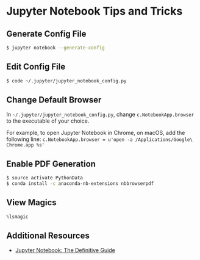 <!-- TITLE: Jupyter Notebook Tips and Tricks -->
<!-- SUBTITLE: Cheat Sheet for Jupyter Notebook -->

# Jupyter Notebook Tips and Tricks

## Generate Config File

```bash
$ jupyter notebook --generate-config
```

## Edit Config File

```bash
$ code ~/.jupyter/jupyter_notebook_config.py
```

## Change Default Browser

In `~/.jupyter/jupyter_notebook_config.py`, change `c.NotebookApp.browser` to the executable of your choice.

For example, to open Jupyter Notebook in Chrome, on macOS, add the following line: `c.NotebookApp.browser = u'open -a /Applications/Google\ Chrome.app %s'`

## Enable PDF Generation

```bash
$ source activate PythonData
$ conda install -c anaconda-nb-extensions nbbrowserpdf
```

## View Magics

```python
%lsmagic
```

## Additional Resources

* [Jupyter Notebook: The Definitive Guide](https://www.datacamp.com/community/tutorials/tutorial-jupyter-notebook)

